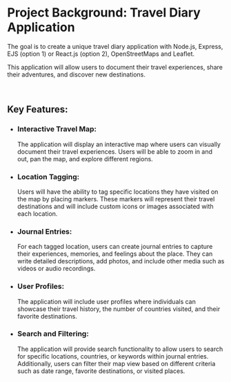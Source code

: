 # Project Background: Travel Diary Application

The goal is to create a unique travel diary application with Node.js, Express, EJS (option 1) or React.js (option 2), OpenStreetMaps and Leaflet. 

This application will allow users to document their travel experiences, share their adventures, and discover new destinations.

<br>

## Key Features:

- ### Interactive Travel Map: 
  
  The application will display an interactive map where users can visually document their travel experiences. Users will be able to zoom in and out, pan the map, and explore different regions.

- ### Location Tagging: 
  
  Users will have the ability to tag specific locations they have visited on the map by placing markers. These markers will represent their travel destinations and will include custom icons or images associated with each location.

- ### Journal Entries: 
  
  For each tagged location, users can create journal entries to capture their experiences, memories, and feelings about the place. They can write detailed descriptions, add photos, and include other media such as videos or audio recordings.

- ### User Profiles: 
  
  The application will include user profiles where individuals can showcase their travel history, the number of countries visited, and their favorite destinations. 

- ### Search and Filtering: 
  
  The application will provide search functionality to allow users to search for specific locations, countries, or keywords within journal entries. Additionally, users can filter their map view based on different criteria such as date range, favorite destinations, or visited places.